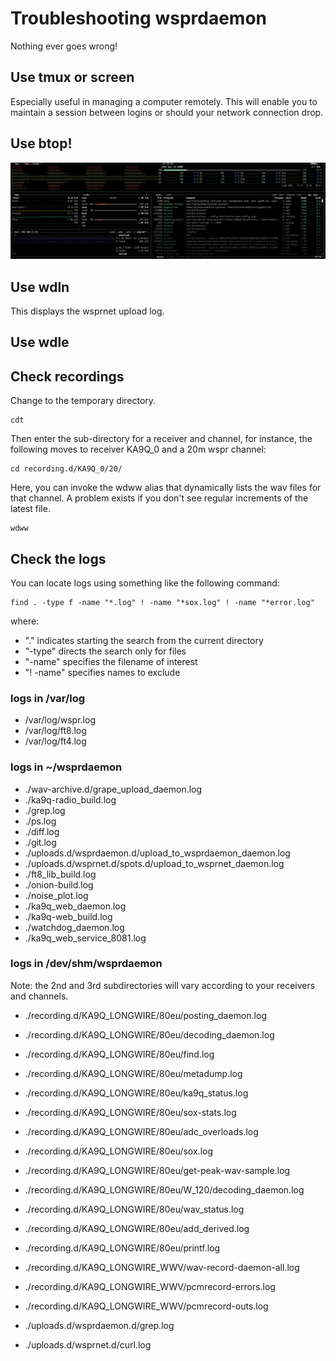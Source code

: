 # Troubleshooting wsprdaemon

Nothing ever goes wrong!

## Use tmux or screen

Especially useful in managing a computer remotely.  This will enable you to maintain a session between logins or should your network connection drop.

## Use btop!

![](../_images/btop.png)

## Use wdln

This displays the wsprnet upload log.

## Use wdle

## Check recordings

Change to the temporary directory.

```
cdt
```
Then enter the sub-directory for a receiver and channel, for instance, the following moves to receiver KA9Q_0 and a 20m wspr channel:
```
cd recording.d/KA9Q_0/20/
```
Here, you can invoke the wdww alias that dynamically lists the wav files for that channel.  A problem exists if you don't see regular increments of the latest file.

```
wdww
```

## Check the logs

You can locate logs using something like the following command:
```
find . -type f -name "*.log" ! -name "*sox.log" ! -name "*error.log"
```
where: 
- "." indicates starting the search from the current directory
- "-type" directs the search only for files
- "-name" specifies the filename of interest
- "! -name" specifies names to exclude

### logs in /var/log

- /var/log/wspr.log
- /var/log/ft8.log
- /var/log/ft4.log

### logs in ~/wsprdaemon

- ./wav-archive.d/grape_upload_daemon.log
- ./ka9q-radio_build.log
- ./grep.log
- ./ps.log
- ./diff.log
- ./git.log
- ./uploads.d/wsprdaemon.d/upload_to_wsprdaemon_daemon.log
- ./uploads.d/wsprnet.d/spots.d/upload_to_wsprnet_daemon.log
- ./ft8_lib_build.log
- ./onion-build.log
- ./noise_plot.log
- ./ka9q_web_daemon.log
- ./ka9q-web_build.log
- ./watchdog_daemon.log
- ./ka9q_web_service_8081.log

### logs in /dev/shm/wsprdaemon

Note: the 2nd and 3rd subdirectories will vary according to your receivers and channels.

- ./recording.d/KA9Q_LONGWIRE/80eu/posting_daemon.log
- ./recording.d/KA9Q_LONGWIRE/80eu/decoding_daemon.log
- ./recording.d/KA9Q_LONGWIRE/80eu/find.log
- ./recording.d/KA9Q_LONGWIRE/80eu/metadump.log
- ./recording.d/KA9Q_LONGWIRE/80eu/ka9q_status.log
- ./recording.d/KA9Q_LONGWIRE/80eu/sox-stats.log
- ./recording.d/KA9Q_LONGWIRE/80eu/adc_overloads.log
- ./recording.d/KA9Q_LONGWIRE/80eu/sox.log
- ./recording.d/KA9Q_LONGWIRE/80eu/get-peak-wav-sample.log
- ./recording.d/KA9Q_LONGWIRE/80eu/W_120/decoding_daemon.log
- ./recording.d/KA9Q_LONGWIRE/80eu/wav_status.log
- ./recording.d/KA9Q_LONGWIRE/80eu/add_derived.log
- ./recording.d/KA9Q_LONGWIRE/80eu/printf.log

- ./recording.d/KA9Q_LONGWIRE_WWV/wav-record-daemon-all.log
- ./recording.d/KA9Q_LONGWIRE_WWV/pcmrecord-errors.log
- ./recording.d/KA9Q_LONGWIRE_WWV/pcmrecord-outs.log

- ./uploads.d/wsprdaemon.d/grep.log
- ./uploads.d/wsprnet.d/curl.log
